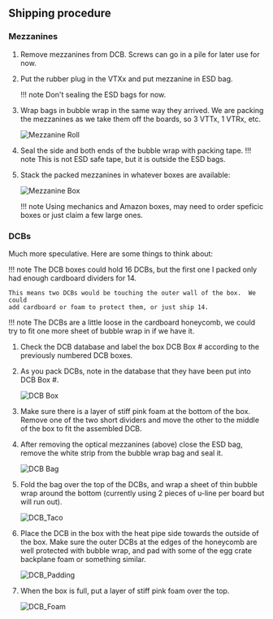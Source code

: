 ## Shipping procedure

### Mezzanines

1. Remove mezzanines from DCB.  Screws can go in a pile for later use for now.

2. Put the rubber plug in the VTXx and put mezzanine in ESD bag.

    !!! note
        Don't sealing the ESD bags for now.

3. Wrap bags in bubble wrap in the same way they arrived.  We are packing the
   mezzanines as we take them off the boards, so 3 VTTx, 1 VTRx, etc.

    ![Mezzanine Roll](mezzanines_wrap.jpg)

4. Seal the side and both ends of the bubble wrap with packing tape.
    !!! note
        This is not ESD safe tape, but it is outside the ESD bags.

5. Stack the packed mezzanines in whatever boxes are available:

    ![Mezzanine Box](mezzanines_box.jpg)

    !!! note
        Using mechanics and Amazon boxes, may need to order speficic boxes or just claim a few large ones.

### DCBs
Much more speculative.  Here are some things to think about:

!!! note
    The DCB boxes could hold 16 DCBs, but the first one I packed only had
    enough cardboard dividers for 14.

    This means two DCBs would be touching the outer wall of the box.  We could
    add cardboard or foam to protect them, or just ship 14.

!!! note
    The DCBs are a little loose in the cardboard honeycomb, we could try to fit
    one more sheet of bubble wrap in if we have it.

1. Check the DCB database and label the box DCB Box # according to the
   previously numbered DCB boxes.

3. As you pack DCBs, note in the database that they have been put into DCB
   Box #.

    ![DCB Box](DCBs_box.jpg)

3. Make sure there is a layer of stiff pink foam at the bottom of the box.
   Remove one of the two short dividers and move the other to the middle of the
   box to fit the assembled DCB.

4. After removing the optical mezzanines (above) close the ESD bag, remove the
   white strip from the bubble wrap bag and seal it.

    ![DCB Bag](DCBs_bag.jpg)

5. Fold the bag over the top of the DCBs, and wrap a sheet of thin bubble wrap
   around the bottom (currently using 2 pieces of u-line per board but will run
   out).

    ![DCB_Taco](DCBs_taco.jpg)

6. Place the DCB in the box with the heat pipe side towards the outside of the
   box.  Make sure the outer DCBs at the edges of the honeycomb are well protected
   with bubble wrap, and pad with some of the egg crate backplane foam or
   something similar.

    ![DCB_Padding](DCBs_padding.jpg)

7. When the box is full, put a layer of stiff pink foam over the top.

    ![DCB_Foam](DCBs_foam.jpg)
